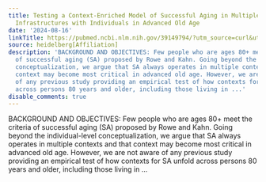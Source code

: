 ```yaml
---
title: Testing a Context-Enriched Model of Successful Aging in Multiple Large Data
  Infrastructures with Individuals in Advanced Old Age
date: '2024-08-16'
linkTitle: https://pubmed.ncbi.nlm.nih.gov/39149794/?utm_source=curl&utm_medium=rss&utm_campaign=pubmed-2&utm_content=1FakS-2QOkCT8HsMOQP1bCRQ4YzyumYOmxmF0moLsQ3dFB1E9V&fc=20220326224207&ff=20240817183523&v=2.18.0.post9+e462414
source: heidelberg[Affiliation]
description: 'BACKGROUND AND OBJECTIVES: Few people who are ages 80+ meet the criteria
  of successful aging (SA) proposed by Rowe and Kahn. Going beyond the individual-level
  conceptualization, we argue that SA always operates in multiple contexts and that
  context may become most critical in advanced old age. However, we are not aware
  of any previous study providing an empirical test of how contexts for SA unfold
  across persons 80 years and older, including those living in ...'
disable_comments: true
---
```

BACKGROUND AND OBJECTIVES: Few people who are ages 80+ meet the criteria of successful aging (SA) proposed by Rowe and Kahn. Going beyond the individual-level conceptualization, we argue that SA always operates in multiple contexts and that context may become most critical in advanced old age. However, we are not aware of any previous study providing an empirical test of how contexts for SA unfold across persons 80 years and older, including those living in ...
